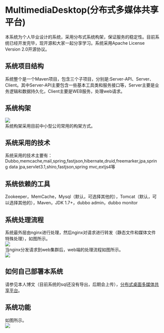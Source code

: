 # MultimediaDesktop(分布式多媒体共享平台)
本系统为个人毕业设计的系统，采用分布式系统构架，保证服务的稳定性。目前系统已经开发完毕，现开源和大家一起分享学习。系统采用Apache License Version 2.0开源协议。<br>
## 系统项目结构
系统整个是一个Maven项目，包含三个子项目，分别是:Server-API、Server、Client。其中Server-API主要包含一些基本工具类和服务接口等，Server主要是业务逻辑和数据持久化，Client主要是WEB服务，处理web请求。
## 系统构架
![](https://github.com/wu560130911/MultimediaDesktop/blob/master/deploy/pictures/%E7%B3%BB%E7%BB%9F%E6%9E%84%E6%9E%B6%E5%9B%BE.png)
<br>
系统构架采用目前中小型公司常用的构架方式。
## 系统采用的技术
系统采用的技术主要有：Dubbo,memcache,mail,spring,fastjson,hibernate,druid,freemarker,jpa,spring data jpa,servlet3.1,shiro,fastjson,spring mvc,extjs4等<br>
## 系统依赖的工具
Zookeeper，MemCache，Mysql（默认，可选择其他的），Tomcat（默认，可以选择其他的），Maven，JDK 1.7+，dubbo admin，dubbo monitor
<br>
## 系统处理流程
系统最外层由nginx进行处理，然后nginx对请求进行转发（静态文件和媒体文件特殊处理），如图所示。<br>
![](https://github.com/wu560130911/MultimediaDesktop/blob/master/deploy/pictures/Nginx%E8%BD%AC%E5%8F%91.png)<br>
当nginx分发请求到web集群后，web端的处理流程如图所示。<br>
![](https://github.com/wu560130911/MultimediaDesktop/blob/master/deploy/pictures/web%E5%A4%84%E7%90%86%E6%B5%81%E7%A8%8B.png)<br>

## 如何自己部署本系统
请参见本人博文（目前系统的sql还没有导出，后期会上传），[分布式桌面多媒体共享平台](http://my.oschina.net/WMSstudio/blog/408026)。<br>

## 系统功能
如图所示。<br>
![](https://github.com/wu560130911/MultimediaDesktop/blob/master/deploy/pictures/%E7%B3%BB%E7%BB%9F%E5%8A%9F%E8%83%BD%E5%9B%BE.png)<br>



